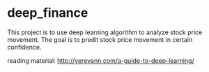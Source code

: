 # deep_finance

This project is to use deep learning algorithm to analyze stock price movement. The goal is to predit stock price movement in certain confidence. 

reading material:
http://yerevann.com/a-guide-to-deep-learning/
